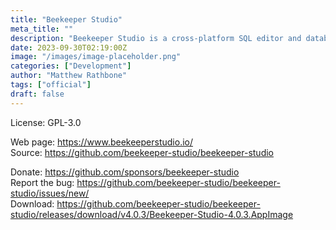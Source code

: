 ```yaml
---
title: "Beekeeper Studio"
meta_title: ""
description: "Beekeeper Studio is a cross-platform SQL editor and database manager"
date: 2023-09-30T02:19:00Z
image: "/images/image-placeholder.png"
categories: ["Development"]
author: "Matthew Rathbone"
tags: ["official"]
draft: false
---
```


License: GPL-3.0

Web page: https://www.beekeeperstudio.io/  
Source: https://github.com/beekeeper-studio/beekeeper-studio  

Donate: https://github.com/sponsors/beekeeper-studio  
Report the bug: https://github.com/beekeeper-studio/beekeeper-studio/issues/new/  
Download: https://github.com/beekeeper-studio/beekeeper-studio/releases/download/v4.0.3/Beekeeper-Studio-4.0.3.AppImage
